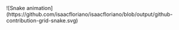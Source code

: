 <div>
![Snake animation](https://github.com/isaacfloriano/isaacfloriano/blob/output/github-contribution-grid-snake.svg)
</div>

